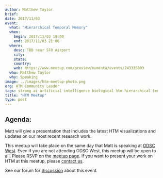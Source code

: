 ```yaml
---
author: Matthew Taylor
brief:
date: 2017/11/03
event:
  what: "Hierarchical Temporal Memory"
  when:
    begin: 2017/11/03 19:00
    end: 2017/11/03 21:00
  where:
    desc: TBD near SFO Airport
    city: 
    state:
    country:
    web: https://www.meetup.com/preview/numenta/events/243335803
  who: Matthew Taylor
  why: Speaking
image: ../images/htm-meetup-photo.png
org: HTM Community Leader
tags: strong ai artificial intelligence biological htm hierarchical temporal memory computing strangeloop brain
title: "HTM Meetup"
type: post
---
```

## Agenda:

Matt will give a presentation that includes the latest HTM visualizations and updates on our most recent research work.

This meetup will take place on the same day that Matt is speaking at [ODSC West](https://www.odsc.com/california). Even if you are not attending ODSC West, this meetup will be open to all. Please RSVP on the [meetup page](https://www.meetup.com/preview/numenta/events/243335803). If you want to present your work on HTM at this meetup, please [contact us](mailto:marketing@numenta.com?subject=Interested%20in%20presenting%20at%20the%20HTM%20Meetup).



See our forum for [discussion](https://discourse.numenta.org/t/htm-meetup-planning-november-3-in-sf/2830) about this event.

